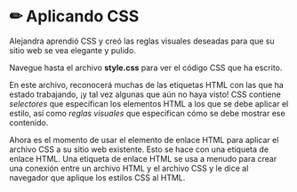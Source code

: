 # ✏ Aplicando CSS

Alejandra aprendió CSS ​​y creó las reglas visuales deseadas para que su sitio web se vea elegante y pulido.

Navegue hasta el archivo **style.css** para ver el código CSS que ha escrito.

En este archivo, reconocerá muchas de las etiquetas HTML con las que ha estado trabajando, ¡y tal vez algunas que aún no haya visto! CSS contiene _selectores_ que especifican los elementos HTML a los que se debe aplicar el estilo, así como _reglas visuales_ que especifican cómo se debe mostrar ese contenido.

Ahora es el momento de usar el elemento de enlace HTML para aplicar el archivo CSS a su sitio web existente. Esto se hace con una etiqueta de enlace HTML. Una etiqueta de enlace HTML se usa a menudo para crear una conexión entre un archivo HTML y el archivo CSS y le dice al navegador que aplique los estilos CSS al HTML.
